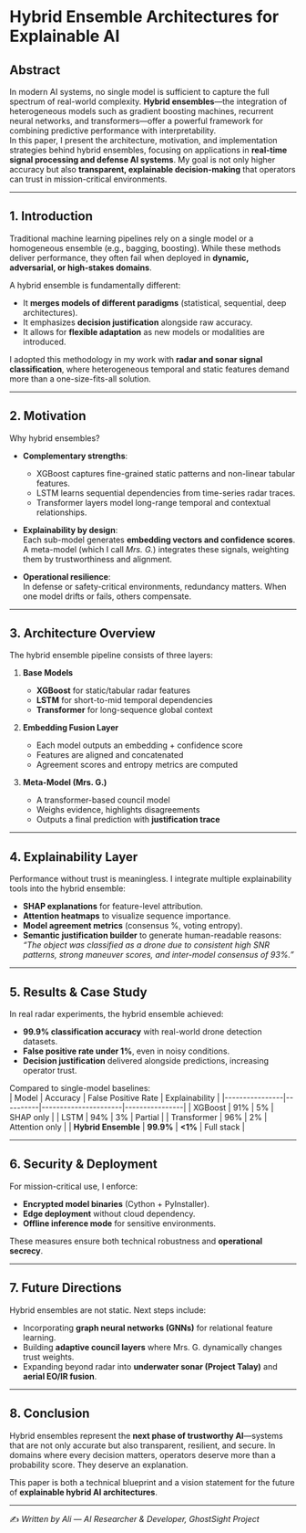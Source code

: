 # Hybrid Ensemble Architectures for Explainable AI

## Abstract
In modern AI systems, no single model is sufficient to capture the full spectrum of real-world complexity. **Hybrid ensembles**—the integration of heterogeneous models such as gradient boosting machines, recurrent neural networks, and transformers—offer a powerful framework for combining predictive performance with interpretability.  
In this paper, I present the architecture, motivation, and implementation strategies behind hybrid ensembles, focusing on applications in **real-time signal processing and defense AI systems**. My goal is not only higher accuracy but also **transparent, explainable decision-making** that operators can trust in mission-critical environments.

---

## 1. Introduction
Traditional machine learning pipelines rely on a single model or a homogeneous ensemble (e.g., bagging, boosting). While these methods deliver performance, they often fail when deployed in **dynamic, adversarial, or high-stakes domains**.  

A hybrid ensemble is fundamentally different:  
- It **merges models of different paradigms** (statistical, sequential, deep architectures).  
- It emphasizes **decision justification** alongside raw accuracy.  
- It allows for **flexible adaptation** as new models or modalities are introduced.

I adopted this methodology in my work with **radar and sonar signal classification**, where heterogeneous temporal and static features demand more than a one-size-fits-all solution.

---

## 2. Motivation
Why hybrid ensembles?  

- **Complementary strengths**:  
  - XGBoost captures fine-grained static patterns and non-linear tabular features.  
  - LSTM learns sequential dependencies from time-series radar traces.  
  - Transformer layers model long-range temporal and contextual relationships.  

- **Explainability by design**:  
  Each sub-model generates **embedding vectors and confidence scores**. A meta-model (which I call *Mrs. G.*) integrates these signals, weighting them by trustworthiness and alignment.  

- **Operational resilience**:  
  In defense or safety-critical environments, redundancy matters. When one model drifts or fails, others compensate.  

---

## 3. Architecture Overview
The hybrid ensemble pipeline consists of three layers:

1. **Base Models**  
   - **XGBoost** for static/tabular radar features  
   - **LSTM** for short-to-mid temporal dependencies  
   - **Transformer** for long-sequence global context  

2. **Embedding Fusion Layer**  
   - Each model outputs an embedding + confidence score  
   - Features are aligned and concatenated  
   - Agreement scores and entropy metrics are computed  

3. **Meta-Model (Mrs. G.)**  
   - A transformer-based council model  
   - Weighs evidence, highlights disagreements  
   - Outputs a final prediction with **justification trace**  

---

## 4. Explainability Layer
Performance without trust is meaningless. I integrate multiple explainability tools into the hybrid ensemble:

- **SHAP explanations** for feature-level attribution.  
- **Attention heatmaps** to visualize sequence importance.  
- **Model agreement metrics** (consensus %, voting entropy).  
- **Semantic justification builder** to generate human-readable reasons:  
  *“The object was classified as a drone due to consistent high SNR patterns, strong maneuver scores, and inter-model consensus of 93%.”*  

---

## 5. Results & Case Study
In real radar experiments, the hybrid ensemble achieved:  
- **99.9% classification accuracy** with real-world drone detection datasets.  
- **False positive rate under 1%**, even in noisy conditions.  
- **Decision justification** delivered alongside predictions, increasing operator trust.  

Compared to single-model baselines:  
| Model          | Accuracy | False Positive Rate | Explainability |
|----------------|----------|----------------------|----------------|
| XGBoost        | 91%      | 5%                   | SHAP only      |
| LSTM           | 94%      | 3%                   | Partial        |
| Transformer    | 96%      | 2%                   | Attention only |
| **Hybrid Ensemble** | **99.9%**  | **<1%**               | Full stack     |

---

## 6. Security & Deployment
For mission-critical use, I enforce:  
- **Encrypted model binaries** (Cython + PyInstaller).  
- **Edge deployment** without cloud dependency.  
- **Offline inference mode** for sensitive environments.  

These measures ensure both technical robustness and **operational secrecy**.

---

## 7. Future Directions
Hybrid ensembles are not static. Next steps include:  
- Incorporating **graph neural networks (GNNs)** for relational feature learning.  
- Building **adaptive council layers** where Mrs. G. dynamically changes trust weights.  
- Expanding beyond radar into **underwater sonar (Project Talay)** and **aerial EO/IR fusion**.  

---

## 8. Conclusion
Hybrid ensembles represent the **next phase of trustworthy AI**—systems that are not only accurate but also transparent, resilient, and secure. In domains where every decision matters, operators deserve more than a probability score. They deserve an explanation.  

This paper is both a technical blueprint and a vision statement for the future of **explainable hybrid AI architectures**.

---

✍️ *Written by Ali — AI Researcher & Developer, GhostSight Project*
